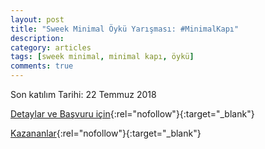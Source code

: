 ```yaml
---
layout: post
title: "Sweek Minimal Öykü Yarışması: #MinimalKapı"
description: 
category: articles
tags: [sweek minimal, minimal kapı, öykü]
comments: true
---
```


Son katılım Tarihi: 22 Temmuz 2018

[Detaylar ve Başvuru için](https://blog.sweek.com/tr/sweek-minimal-oyku-yarismasi-minimal-kapi/?utm_source=edebiyatyarismalari.com&utm_medium=affiliate){:rel="nofollow"}{:target="_blank"}

[Kazananlar](https://blog.sweek.com/tr/minimalsir-oyku-yarismasi-kazananlari/?utm_source=edebiyatyarismalari.com&utm_medium=affiliate){:rel="nofollow"}{:target="_blank"}
